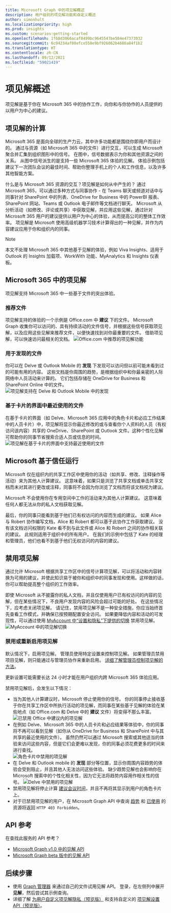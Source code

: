 ```yaml
---
title: Microsoft Graph 中的项见解概述
description: 用户级别的项见解功能和自定义概述
author: simonhult
ms.localizationpriority: high
ms.prod: insights
ms.custom: scenarios:getting-started
ms.openlocfilehash: 1f68d3066acaf8499bc9645547be584e47373932
ms.sourcegitcommit: 6c04234af08efce558e9bf926062b4686a84f1b2
ms.translationtype: HT
ms.contentlocale: zh-CN
ms.lasthandoff: 09/12/2021
ms.locfileid: "59021419"
---
```

# <a name="overview-of-item-insights"></a>项见解概述
项见解是基于你在 Microsoft 365 中的协作工作，向你和与你协作的人员提供的以用户为中心的建议。

## <a name="computation-of-item-insights"></a>项见解的计算
Microsoft 365 是面向全球的生产力云，其中许多功能都是围绕你即用户而设计的。 通过与资源（如 Microsoft 365 中的文件）进行交互，可以生成 Microsoft 聚合并汇集到组织图形中的信号。 在图中，信号数据表示为你和其他资源之间的关系。 从图中信号派生的是支持一些 Microsoft 365 体验的见解。 体验示例包括建议下一次团队会议的最佳时间、帮助你整理手机上的个人和工作信息，以及许多其他智能方案。 

什么是与 Microsoft 365 资源的交互？项见解是如何从中产生的？ 通过 Microsoft 365，可以通过多种方式与同事协作 - 在 Teams 聊天或频道对话中与同事针对 SharePoint 中的列表、OneDrive for Business 中的 PowerBI 报表、SharePoint 网站、Teams 或 Outlook 电子邮件等文档进行聊天。 Microsoft 从分析活动（如修改、评论或共享）中获取见解，并应用这些见解，通过针对 Microsoft 365 用户的建议提供以用户为中心的体验，从而提高公司的整体工作效率。 项见解是 Microsoft 使用高级机器学习技术计算得出的一种见解，并作为内容建议应用于你和组织内的同事。

> [!NOTE]
> 本文不处理 Microsoft 365 中其他基于见解的体验，例如 Viva Insights、适用于 Outlook 的 Insights 加载项、WorkWith 功能、MyAnalytics 和 Insights 仪表板。 

## <a name="item-insights-in-microsoft-365"></a>Microsoft 365 中的项见解 
项见解支持 Microsoft 365 中一些基于文件的突出体验。

### <a name="recommended-files"></a>推荐文件 
项见解支持的体验的一个示例是 Office.com 中 **建议** 下的文件。 Microsoft Graph 收集你可以访问的、具有持续活动的文件信号，并根据这些信号获取项见解，以及应用这些见解来推荐文件，以便快速找到对你最重要的文件。 借助项见解，可以快速访问最相关的文档。
![Office.com 中推荐的项见解功能](images/Recommended-Office-com.PNG)

### <a name="files-for-discovery"></a>用于发现的文件 
你可以在 Delve 或 Outlook Mobile 的 **发现** 下发现可以访问但以前可能未看到过的可能有用的内容。 这些文档是你周围的趋势，是根据组织中和你最亲密的人际网络中人员活动来计算的。 它们包括存储在 OneDrive for Business 和 SharePoint Online 中的文件。  
![项见解支持在 Delve 和 Outlook Mobile 中的发现](images/discover-Delve-OutlookMobile.PNG)

### <a name="recent-files-in-card-based-interfaces"></a>基于卡片的界面中最近使用的文件 
在基于卡片的界面（如 Delve、Microsoft 365 应用中的角色卡片和必应工作结果中的人员卡片）中，项见解将显示你最近修改的或与查看你个人资料的人员（有权访问该内容）共享的 OneDrive、SharePoint 或 Outlook 文件。这种个性化见解可帮助你的同事节省搜索合适人员或信息的时间。  
![项见解在基于卡片的界面中支持最近使用的文件](images/Recent-files-in-card-based-interfaces.PNG)

## <a name="microsoft-runs-on-trust"></a>Microsoft 基于信任运行
Microsoft 仅在组织内的共享工作区中使用你的活动（如共享、修改、注释操作等活动）来为其他人计算建议。 这意味着，如果只是浏览了共享文档或单击共享文档而未对其进行更改或注释，同事将不会因为你浏览了文档而将该文档视为建议。 

Microsoft 不会使用你在专用空间中工作的活动来为其他人计算建议。 这意味着任何人都无法从你的私人文档获取见解。  

最后，你的同事只能看到基于他们已有权访问的内容而生成的建议。 如果 Alice 与 Robert 协作编写文档，Alice 和 Robert 都可以基于此协作工作获取建议。 没有该文档访问权限的 Kate 看不到与此文件或 Alice 和 Robert 之间的协作相关联的建议。 此规则适用于组织中的所有用户。 在我们的示例中包括了 Kate 的经理和管理员，他们也看不到基于他们无权访问的内容的建议。 

## <a name="disabling-item-insights"></a>禁用项见解
通过允许 Microsoft 根据共享工作区中的信号计算项见解，可以将活动和内容转换为可用的建议，并使此知识易于被你和组织中的同事发现和使用。这样做的话，你可以帮助提高整个组织的工作效率。  

即使 Microsoft 从不披露你的私人文档，并且仅使用用户已有权访问的内容的见解，但在某些情况下，不良用户发现内容的风险会超过可能的好处。 在这些情况下，应考虑关闭项见解。 请记住，禁用项见解不是一种安全措施，你应当始终首先查看工作模式，并确保已按预期配置安全访问。 如果要降低内容和活动的可发现性，可以通过使用 [MyAccount 中“设置和隐私”下提供的切换](https://myaccount.microsoft.com/settingsandprivacy/privacy) 禁用项见解。  
![MyAccount 中的项见解切换](images/item-insights-toggle-in-MyAccount.PNG)

### <a name="disable-or-re-enable-item-insights"></a>禁用或重新启用项见解 
默认情况下，启用项见解。 管理员使用特定设置来控制项见解。 如果管理员禁用项目见解，则只能通过与管理员协作来重新启用。 
[详细了解管理员控制项见解的方法](insights-customize-item-insights-privacy.md)。

更新设置可能需要长达 24 小时才能在用户组织内跨 Microsoft 365 体验应用。

禁用项见解后，会发生以下情况： 
* 当为其他人计算建议时，Microsoft 停止使用你的信号。 你的同事停止接收基于你在共享工作区中所执行活动的项见解，而同事在某些基于见解的体验在某些地点（如 Office.com 和 Delve 中的 **建议** 文件）将变得不那么丰富。
![已禁用 Office 中建议内的项见解](images/disabled-item-insights-in-office.PNG)
* 在例如 Delve、Microsoft 365 中的人员卡片和必应结果等体验中，你的同事将不再可以看到见解（如你从 OneDrive for Business 和 SharePoint 中与其共享的最近使用的文件）。 虽然仍然可以通过 Microsoft 搜索或其他适当的体验来访问这些内容，但是它们会更难以发现，你的同事必须花费更多的时间来进行查找。  
![角色卡片中禁用的项见解](images/disabled-item-insights-in-persona-card.PNG)
* 在 Delve 和 Outlook mobile 的 **发现** 部分等位置，显示你周围内容趋势的体验会受到阻止，并且其他人无法访问这些体验。 缺少趋势见解也会影响你在 Microsoft 搜索中的个性化相关性，因为它无法将趋势内容用作相关性的信号。
![Delve 中禁用的项见解](images/disabled-item-insights-in-delve.PNG)
* 禁用项见解将停止计算 [建议会议时间](https://support.microsoft.com/office/update-your-meeting-hours-using-the-profile-card-0613d113-d7c1-4faa-bb11-c8ba30a78ef1)，并且不再将其显示到用户的角色卡片上。 
* 对于已禁用项见解的用户，在 Microsoft Graph API 中查询 [趋势](/graph/api/resources/insights-trending) 和 [已使用](/graph/api/resources/insights-used) 的资源将返回 `HTTP 403 Forbidden`。

## <a name="api-reference"></a>API 参考
在查找此服务的 API 参考？

- [Microsoft Graph v1.0 中的见解 API](/graph/api/resources/officegraphinsights)
- [Microsoft Graph beta 版中的见解 API](/graph/api/resources/iteminsights?view=graph-rest-beta&preserve-view=true)


## <a name="next-steps"></a>后续步骤

- 使用 [Graph 管理器](https://developer.microsoft.com/graph/graph-explorer) 来通过自己的文件试用见解 API。 登录，在左侧列中展开 **见解**，然后尝试其示例查询。
- 详细了解 [为用户自定义项见解隐私（预览版）](insights-customize-item-insights-privacy.md) 和支持自定义的 [项见解设置 API（预览版）](/graph/api/resources/iteminsightssettings?view=graph-rest-beta&preserve-view=true)。

